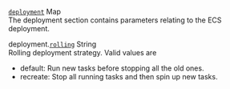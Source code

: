 <div class="separator"></div>

<a id="deployment" href="#deployment" class="field">`deployment`</a> <span class="type">Map</span>  
The deployment section contains parameters relating to the ECS deployment.

<span class="parent-field">deployment.</span><a id="deployment-rolling" href="#deployment-rolling" class="field">`rolling`</a> <span class="type">String</span>  
Rolling deployment strategy. Valid values are

- default: Run new tasks before stopping all the old ones.
- recreate: Stop all running tasks and then spin up new tasks.
